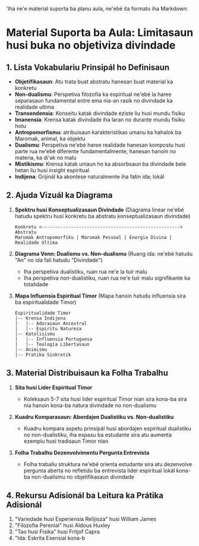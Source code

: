 'Iha ne'e material suporta ba planu aula, ne'ebé ita formatu iha Markdown:

# Material Suporta ba Aula: Limitasaun husi buka no objetiviza divindade

## 1. Lista Vokabulariu Prinsipál ho Definisaun

- **Objetifikasaun**: Atu trata buat abstratu hanesan buat material ka konkretu
- **Non-dualismu**: Perspetiva filozofia ka espiritual ne'ebé la haree separasaun fundamental entre ema nia-an rasik no divindade ka realidade ultima
- **Transendensia**: Konseitu katak divindade eziste liu husi mundu fisiku
- **Imanensia**: Krensa katak divindade iha laran no durante mundu fisiku hotu
- **Antropomorfismu**: atribuisaun karakteristikas umanu ka hahalok ba Maromak, animal, ka objektu
- **Dualismu**: Perspetiva ne'ebé haree realidade hanesan kompostu husi parte rua ne'ebé diferente fundamentalmente, hanesan hanoin no materia, ka di'ak no malu
- **Mistikismu**: Krensa katak uniaun ho ka absorbsaun ba divindade bele hetan liu husi insight espiritual
- **Indijena**: Orijinál ka akontese naturalmente iha fatin ida; lokál

## 2. Ajuda Vizuál ka Diagrama

1. **Spektru husi Konseptualizasaun Divindade**
   (Diagrama linear ne'ebé hatudu spektru husi konkretu ba abstratu konseptualizasaun divindade)
   ```
   Konkretu <----------------------------------------------------> Abstratu
   Maromak Antropomorfiku | Maromak Pessoal | Energia Divina | Realidade Ultima
   ```

2. **Diagrama Venn: Dualismu vs. Non-dualismu**
   (Ruang ida: ne'ebé hatudu "An" no ida fali hatudu "Divindade")
   - Iha perspetiva dualistiku, ruan rua ne'e la tuir malu
   - Iha perspetiva non-dualistiku, ruan rua ne'e tuir malu signifikante ka totalidade

3. **Mapa Influensia Espiritual Timor**
   (Mapa hanoin hatudu influensia sira ba espiritualidade Timor)
   ```
   Espiritualidade Timor
   |-- Krensa Indijena
   |   |-- Adorasaun Ancestral
   |   |-- Espiritu Natureza
   |-- Katolisismu
   |   |-- Influensia Portuguesa
   |   |-- Teologia Libertasaun
   |-- Animismu
   |-- Pratika Sinkretik
   ```

## 3. Material Distribuisaun ka Folha Trabalhu

1. **Sita husi Lider Espiritual Timor**
   - Koleksaun 5-7 sita husi lider espiritual Timor nian sira kona-ba sira nia hanoin kona-ba natura divindade no non-dualismu

2. **Kuadru Komparasaun: Abordajen Dualistiku vs. Non-dualistiku**
   - Kuadru kompara aspetu prinsipál husi abordajen espiritual dualistiku no non-dualistiku, iha espasu ba estudante sira atu aumenta ezemplu husi tradisaun Timor nian

3. **Folha Trabalhu Dezenvolvimentu Pergunta Entrevista**
   - Folha traballu struktura ne'ebé orienta estudante sira atu dezenvolve pergunta aberta no refletidu ba entrevista lider espiritual lokál kona-ba non-dualismu no objetifikasaun divindade

## 4. Rekursu Adisionál ba Leitura ka Prátika Adisionál

1. "Variedade husi Esperiensia Relijioza" husi William James
2. "Filozofia Perenial" husi Aldous Huxley
3. "Tao husi Físika" husi Fritjof Capra
4. "Ida: Eskrita Esensial kona-b